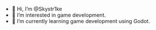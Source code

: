 - 👋 Hi, I’m @Skystr1ke
- 👀 I’m interested in game development.
- 🌱 I’m currently learning game development using Godot.

<!---
Skystr1ke/Skystr1ke is a ✨ special ✨ repository because its `README.md` (this file) appears on your GitHub profile.
You can click the Preview link to take a look at your changes.
--->
